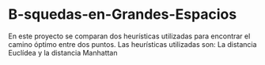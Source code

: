 # B-squedas-en-Grandes-Espacios
En este proyecto se comparan dos heurísticas utilizadas para encontrar el camino óptimo entre dos puntos. Las heurísticas utilizadas son: La distancia Euclídea y la distancia Manhattan
